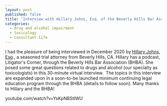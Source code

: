 ```yaml
---
layout: post
published: false
title: 'Interview with Hillary Johns, Esq. of the Beverly Hills Bar Association'
categories:
  - drug and alcohol impairment
  - toxicology
  - consultant life
---
```


I had the pleasure of being interviewed in December 2020 by [Hillary Johns, Esq](https://www.hillaryjohnstriallawyermh.com/attorney/hillary-johns/)., a seasoned trial attorney from Beverly Hills, CA. Hillary has a podcast, Litigator's Corner, through the Beverly Hills Bar Association (BHBA). She posed some great questions related to drugs and alcohol (our specialty as toxicologists) in this 30-minute virtual interview.&nbsp; The topics in this interview are expanded upon in a soon-to-be launched minimum continuing legal education program through the BHBA (details to follow soon). Many thanks to Hillary and the BHBA\!

youtube.com/watch?v=YsKpNBStIWU

